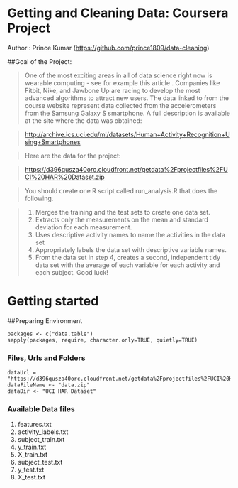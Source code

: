 Getting and Cleaning Data: Coursera Project
===============================================
Author : Prince Kumar (https://github.com/prince1809/data-cleaning)

##Goal of the Project:
>One of the most exciting areas in all of data science right now is wearable computing - see for example this article . Companies like Fitbit, Nike, and Jawbone Up are racing to develop the most advanced algorithms to attract new users. The data linked to from the course website represent data collected from the accelerometers from the Samsung Galaxy S smartphone. A full description is available at the site where the data was obtained:

>http://archive.ics.uci.edu/ml/datasets/Human+Activity+Recognition+Using+Smartphones

>Here are the data for the project:

>https://d396qusza40orc.cloudfront.net/getdata%2Fprojectfiles%2FUCI%20HAR%20Dataset.zip

>You should create one R script called run_analysis.R that does the following.

> 1. Merges the training and the test sets to create one data set.
> 2. Extracts only the measurements on the mean and standard deviation for each measurement.
> 3. Uses descriptive activity names to name the activities in the data set
> 4. Appropriately labels the data set with descriptive variable names.
> 5. From the data set in step 4, creates a second, independent tidy data set with the average of each variable for each activity and each subject.
>Good luck!


Getting started
======================
##Preparing Environment
```
packages <- c("data.table")
sapply(packages, require, character.only=TRUE, quietly=TRUE)
```

### Files, Urls and Folders
```
dataUrl = "https://d396qusza40orc.cloudfront.net/getdata%2Fprojectfiles%2FUCI%20HAR%20Dataset.zip"
dataFileName <- "data.zip"
dataDir <- "UCI HAR Dataset"
```

### Available Data files
1. features.txt
2. activity_labels.txt
3. subject_train.txt
4. y_train.txt
5. X_train.txt
6. subject_test.txt
7. y_test.txt
8. X_test.txt
